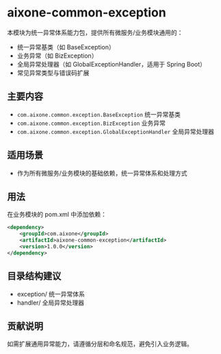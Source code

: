 # aixone-common-exception

本模块为统一异常体系能力包，提供所有微服务/业务模块通用的：
- 统一异常基类（如 BaseException）
- 业务异常（如 BizException）
- 全局异常处理器（如 GlobalExceptionHandler，适用于 Spring Boot）
- 常见异常类型与错误码扩展

## 主要内容
- `com.aixone.common.exception.BaseException` 统一异常基类
- `com.aixone.common.exception.BizException` 业务异常
- `com.aixone.common.exception.GlobalExceptionHandler` 全局异常处理器

## 适用场景
- 作为所有微服务/业务模块的基础依赖，统一异常体系和处理方式

## 用法
在业务模块的 pom.xml 中添加依赖：
```xml
<dependency>
    <groupId>com.aixone</groupId>
    <artifactId>aixone-common-exception</artifactId>
    <version>1.0.0</version>
</dependency>
```

## 目录结构建议
- exception/    统一异常体系
- handler/      全局异常处理器

## 贡献说明
如需扩展通用异常能力，请遵循分层和命名规范，避免引入业务逻辑。 